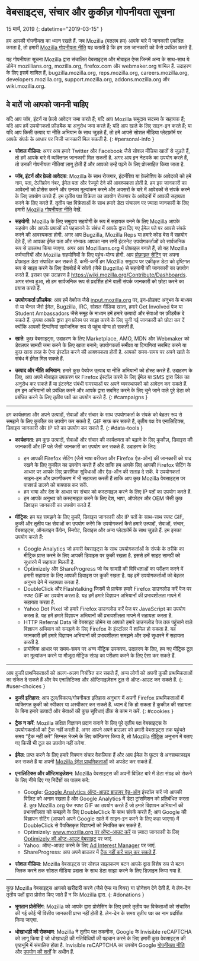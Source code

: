 # वेबसाइट्स, संचार और कुकीज़ गोपनीयता सूचना

15 मार्च, 2019
{: datetime="2019-03-15" }

हम आपकी गोपनीयता का ध्यान रखते हैं. जब Mozilla (मतलब हम) आपके बारे में जानकारी एकत्रित करता है, तो हमारी [Mozilla गोपनीयता नीति](https://www.mozilla.org/privacy/) यह बताती है कि हम उस जानकारी को कैसे प्रबंधित करते हैं.

यह गोपनीयता सूचना Mozilla द्वारा संचालित वेबसाइट्स और मोबाइल ऐप्स जिनमें अन्य के साथ-साथ ये डोमेन mozillians.org, mozilla.org, firefox.com और webmaker.org शामिल हैं. उदाहरण के लिए इसमें शामिल हैं, bugzilla.mozilla.org, reps.mozilla.org, careers.mozilla.org, developers.mozilla.org, support.mozilla.org, addons.mozilla.org और wiki.mozilla.org. 

## वे बातें जो आपको जाननी चाहिए

यदि आप जॉब, इंटर्न या फ़ेलो आवेदन जमा करते हैं; यदि आप Mozilla समुदाय सदस्य के सहायक हैं; यदि आप हमें उपयोगकर्ता फ़ीडबैक या अनुरोध जमा करते हैं; यदि आप खाते के लिए साइन-इन करते हैं; या यदि आप किसी उत्पाद या नीति अभियान के साथ जुड़ते हैं, तो हमें आपसे सोशल मीडिया प्लेटफ़ॉर्म पर आपके संपर्क के आधार पर निजी जानकारी मिल सकती है. 
{: #personal-info }

* **सोशल मीडिया**: अगर आप हमारे Twitter और Facebook जैसे सोशल मीडिया खातों से जुड़ते हैं, तो हमें आपके बारे में व्यक्तिगत जानकारी मिल सकती है. अगर आप इन नेटवर्क का उपयोग करते हैं, तो उनकी गोपनीयता नीतियां लागू होती हैं और आपको उन्हें पढ़ने के लिए प्रोत्साहित किया जाता है.

* **जॉब, इंटर्न और फ़ेलो आवेदक**: Mozilla के साथ रोजगार, इंटर्नशिप या फ़ेलोशिप के आवेदकों को हमें नाम, पता, टेलीफ़ोन नंबर, ईमेल पता और रेज्यूमे देने की आवश्यकता होती है. हम इस जानकारी का आवेदनों को प्रोसेस करने और उनका मूल्यांकन करने और अवसरों के बारे में आवेदकों से संपर्क करने के लिए उपयोग करते हैं. हम तृतीय पक्ष विक्रेता का उपयोग रोजगार के आवेदनों में आपकी सहायता करने के लिए करते हैं. तृतीय पक्ष विक्रेताओं के साथ हमारे डेटा संचालन पर ज़्यादा जानकारी के लिए हमारी [Mozilla गोपनीयता नीति](https://www.mozilla.org/privacy/) देखें.

* **सहयोगी**: Mozilla के लिए समुदाय सहयोगी के रूप में सहायक बनने के लिए Mozilla आपके सहयोग और आपके प्रयासों को पहचानने के संबंध में आपके द्वारा दिए गए ईमेल पते पर आपसे संपर्क करने की आवश्यकता होगी.  अगर आप Bugzilla, Mozilla Reps या हमारे कोड बेस में सहयोग देते हैं, तो आपका ईमेल पता और संभवतः आपका नाम सभी इंटरनेट उपयोगकर्ताओं को सार्वजनिक रूप से उपलब्ध किया जाएगा. अगर आप Mozillians.org में प्रोफ़ाइल बनाते हैं, तो यह Mozilla कर्मचारियों और Mozilla सहयोगियों के लिए पहुंच-योग्य होगी. आप [प्रोफ़ाइल सेटिंग](https://mozillians.org/user/edit) पर अपना प्रोफ़ाइल डेटा संपादित कर सकते हैं. कभी-कभी हम Mozilla समुदाय पर एकीकृत डेटा को दृष्टिगत रूप से साझा करने के लिए डैशबोर्ड में स्रोतों (जैसे Bugzilla) से सहयोगी की जानकारी का उपयोग करते हैं. इसका एक उदाहरण है <https://wiki.mozilla.org/Contribute/Dashboards>. अगर संभव हुआ, तो हम सार्वजनिक रूप से प्रदर्शित होने वाली संपर्क जानकारी को छोटा करने का प्रयास करते हैं.

* **उपयोगकर्ता फ़ीडबैक**: आप हमें वेबपेज जैसे [input.mozilla.org](https://input.mozilla.org/) पर, इन-प्रोडक्ट अनुभव के माध्यम से या चैनल जैसे ईमेल, Bugzilla, IRC, सोशल मीडिया खाता, हमारे Get Involved पेज या Student Ambassadors जैसे समूह के माध्यम हमें हमारे उत्पादों और सेवाओं पर फ़ीडबैक दे सकते हैं. कृपया आपके द्वारा इन फ़ोरम पर साझा करने के लिए चुनी गई जानकारी को छोटा कर दें क्योंकि आपकी टिप्पणियां सार्वजनिक रूप से पहुंच योग्य हो सकती हैं.

* **खाते**: कुछ वेबसाइट्स, उदाहरण के लिए Marketplace, AMO, MDN और Webmaker को डेवलपर सामग्री जमा करने के लिए खाता बनाने;  उपयोगकर्ता समीक्षा या टिप्पणियां सबमिट करने या कुछ खास तरह के ऐप्स इंस्टॉल करने की आवश्यकता होती है. आपको समय-समय पर अपने खाते के संबंध में ईमेल मिल सकते हैं. 

* **उत्पाद और नीति अभियान**: हमारे कुछ वेबपेज उ्त्पाद या नीति अभियानों को होस्ट करते हैं. उदाहरण के लिए, आप अपने मोबाइल उपकरण पर Firefox इंस्टॉल करने के लिए ईमेल या SMS द्वारा लिंक का अनुरोध कर सकते हैं या इंटरनेट संबंधी समस्याओं पर अपने व्यवस्थापकों को आवेदन कर सकते हैं. हम इन अभियानों को प्रबंधित करने और आपके द्वारा सबमिट करने के लिए चुने जाने वाले पूरे डेटा को प्रबंधित करने के लिए तृतीय पक्षों का उपयोग करते हैं.
{: #campaigns }

---------------------------------------

हम कार्यक्षमता और अपने उत्पादों, सेवाओं और संचार के साथ उपयोगकर्ता के संपर्क को बेहतर रूप से समझने के लिए कुकीज़ का उपयोग कर सकते हैं, GIF साफ़ कर सकते हैं, तृतीय पक्ष वेब एनालिटिक्स, डिवाइस जानकारी और IP पते का उपयोग कर सकते हैं.
{: #data-tools }

* **कार्यक्षमता**: हम कुछ उत्पादों, सेवाओं और संचार की कार्यक्षमता को बढ़ाने के लिए कुकीज़, डिवाइस की जानकारी और IP पते जैसी जानकारी का उपयोग कर सकते हैं. उदाहरण के लिए:
    * हम आपकी Firefox सेटिंग (जैसे भाषा वरीयता और Firefox ऐड-ऑन) की जानकारी को याद रखने के लिए कुकीज़ का उपयोग करते हैं और ताकि हम आपके लिए आपकी Firefox सेटिंग के आधार पर आपके लिए प्रासंगिक सुविधाओं और ऐड-ऑन की सलाह दे सकें. वे उपयोगकर्ता साइन-इन और प्रमाणीकरण में भी सहायता करती हैं ताकि आप कुछ Mozilla वेबसाइट्स पर पासवर्ड डालने को बायपास कर सकें.
    * हम भाषा और देश के आधार पर संचार को कस्टमाइज़ करने के लिए IP पतों का उपयोग करते हैं.
    * हम आपके अनुभव को कस्टमाइज़ करने के लिए देश, भाषा, ऑपरेटर और OEM जैसी कुछ डिवाइस जानकारी का उपयोग करते हैं.

* **मीट्रिक**: हम यह समझने के लिए कुकी, डिवाइस जानकारी और IP पतों के साथ-साथ स्पष्ट GIF, कुकी और तृतीय पक्ष सेवाओं का उपयोग करेंगे कि उपयोगकर्ता कैसे हमारे उत्पादों, सेवाओं, संचार, वेबसाइट्स, ऑनलाइन कैंपेन, स्निपेट, डिवाइस और अन्य प्लेटफ़ॉर्म के साथ जुड़ते हैं. हम इनका उपयोग करते हैं:
    * Google Analytics जो हमारी वेबसाइट्स के साथ उपयोगकर्ताओं के संपर्क के तरीके का मीट्रिक प्राप्त करने के लिए आपकी डिवाइस पर कुकी रखता है. इससे हमें साइट सामग्री को सुधारने में सहायता मिलती है.
    * Optimizely और ShareProgress जो वेब सामग्री की विविधताओं का परीक्षण करने में हमारी सहायता के लिए आपकी डिवाइस पर कुकी रखता है. यह हमें उपयोगकर्ताओं को बेहतर अनुभव देने में सहायता करता है.
    * DoubleClick और Flashtalking जिसमें से प्रत्येक हमारे Firefox डाउनलोड करें पेज पर स्पष्ट GIF का उपयोग करता है. यह हमें हमारे विज्ञापन अभियानों की प्रभावशीलता मापने में सहायता करता है.
    * Yahoo Dot Pixel जो हमारे Firefox डाउनलोड करें पेज पर JavaScript का उपयोग करता है. यह हमें हमारे विज्ञापन अभियानों की प्रभावशीलता मापने में सहायता करता है. 
    * HTTP Referral Data जो वेबसाइट डोमेन या आपको हमारे डाउनलोड पेज तक पहुंचाने वाले विज्ञापन अभियान को समझने के लिए Firefox के इंस्टॉलर में शामिल हो सकता है. यह जानकारी हमें हमारे विज्ञापन अभियानों की प्रभावशीलता समझने और उन्हें सुधारने में सहायता करती है.
    * प्रायोगिक आधार पर समय-समय पर अन्य मीट्रिक उपकरण. उदाहरण के लिए, हम नए मीट्रिक टूल का मूल्यांकन करने या मौजूदा मीट्रिक संग्रह का परीक्षण करने के लिए ऐसा कर सकते हैं.

---------------------------------------

आप कुकी प्राथमिकताओं को अलग-अलग नियंत्रित कर सकते हैं, अन्य लोगों को अपनी कुकी प्राथमिकताओं का संकेत दे सकते हैं और वेब एनालिटिक्स और ऑप्टिमाइज़ेशन टूल से ऑप्ट-आउट कर सकते हैं. 
{: #user-choices }

* **कुकी इतिहास**: आप टूल/विकल्प/गोपनीयता इतिहास अनुभाग में अपनी Firefox प्राथमिकताओं में व्यक्तिगत कुकी को स्वीकार या अस्वीकार कर सकते हैं. ध्यान दें कि हो सकता है कुकीज़ की सहायता के बिना हमारे उत्पादों और सेवाओं की कुछ सुविधाएं ठीक से काम न करें.
{: #cookies }

* **ट्रैक न करें**: Mozilla लक्षित विज्ञापन प्रदान कराने के लिए पूरे तृतीय पक्ष वेबसाइट्स के उपयोगकर्ताओं को ट्रैक नहीं करती है. अगर आपने अपने ब्राउज़र को हमारी वेबसाइट्स तक पहुंचते समय “ट्रैक नहीं करें” सिग्नल भेजने के लिए कॉन्फ़िगर किया है, तो Mozilla [मीट्रिक](#data-tools) अनुभाग में बताए गए किसी भी टूल का उपयोग नहीं करेगा.

* **ईमेल**: प्राप्त करने के लिए हमारे विपणन संचार वैकल्पिक हैं और आप ईमेल के फ़ुटर से अनसब्सक्राइब कर सकते हैं या अपनी [Mozilla ईमेल प्राथमिकताओं](https://www.mozilla.org/newsletter/recovery/) को अपडेट कर सकते हैं. 

* **एनालिटिक्स और ऑप्टिमाइज़ेशन**: Mozilla वेबसाइट्स की अपनी विज़िट बारे में डेटा संग्रह को रोकने के लिए नीचे दिए गए निर्देशों का पालन करें:
    *  Google: [Google Analytics ऑप्ट-आउट ब्राउज़र ऐड-ऑन](https://tools.google.com/dlpage/gaoptout) इंस्टॉल करें जो आपकी विज़िट को अनाम रखता है और Google Analytics में डेटा ट्रांसमिशन को प्रतिबंधित करता है. कुछ Mozilla.org पेज स्पष्ट GIF का उपयोग करते हैं जो हमारे विज्ञापन अभियानों की प्रभावशीलता को समझने के लिए DoubleClick के साथ संपर्क करते हैं; आप Google की विज्ञापन सेटिंग (आपको अपने Google खाते में साइन-इन करने के लिए कहा जाएगा) में DoubleClick से वैयक्तिकृत विज्ञापनों को नियंत्रित कर सकते हैं. 
    *  Optimizely: [www.mozilla.org पर ऑप्ट-आउट करें](https://www.mozilla.org/?optimizely_opt_out=true) या ज़्यादा जानकारी के लिए [Optimizely की ऑप्ट-आउट वेबसाइट](https://www.optimizely.com/opt_out) पर जाएं.
    *  Yahoo: ऑप्ट-आउट करने के लिए [Ad Interest Manager](https://aim.yahoo.com/aim/us/en/optout/) पर जाएं.
    *  ShareProgress: आप अपने ब्राउज़र में [ट्रैक नहीं करें चालू कर सकते हैं](https://support.mozilla.org/kb/how-do-i-turn-do-not-track-feature).

* **सोशल मीडिया**: Mozilla वेबसाइट्स पर सोशल साझाकरण बटन आपके द्वारा विशेष रूप से बटन क्लिक करने तक सोशल मीडिया प्रदाता के साथ डेटा साझा करने के लिए डिज़ाइन किया गया है.

---------------------------------------

कुछ Mozilla वेबसाइट्स आपको खरीदारी करने (जैसे ऐप्स या गियर) या डोनेशन देने देती हैं. ये लेन-देन तृतीय पक्षों द्वारा प्रोसेस किए जाते हैं न कि Mozilla द्वारा. 
{: #donations }

* **भुगतान प्रोसेसिंग**: Mozilla को आपके द्वारा प्रोसेसिंग के लिए हमारे तृतीय पक्ष विक्रेताओं को संचारित की गई कोई भी वित्तीय जानकारी प्राप्त नहीं होती है. लेन-देन के समय तृतीय पक्ष का नाम प्रदर्शित किया जाएगा.

* **धोखाधड़ी की रोकथाम**: Mozilla ने तृतीय पक्ष तकनीक, Google के Invisible reCAPTCHA को लागू किया है जो धोखाधड़ी की गतिविधियों की पहचान करने के लिए हमारी कुछ वेबसाइट्स की पृष्ठभूमि में संचालित होता है. Invisible reCAPTCHA का उपयोग Google [गोपनीयता नीति](https://www.google.com/intl/en/policies/privacy/) और [उपयोग की शर्तों](https://www.google.com/intl/en/policies/terms/) के अधीन हैं.
